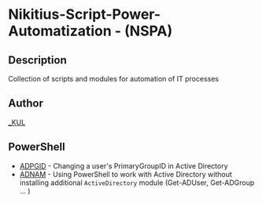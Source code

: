 ﻿# Nikitius-Script-Power-Automatization - (NSPA)

## Description
Collection of scripts and modules for automation of IT processes

## Author
[_KUL](https://github.com/isKUL)

## PowerShell
- [ADPGID](/ADPGID/) - Changing a user's PrimaryGroupID in Active Directory
- [ADNAM](/ADNAM/) - Using PowerShell to work with Active Directory without installing additional `ActiveDirectory` module (Get-ADUser, Get-ADGroup ... )
